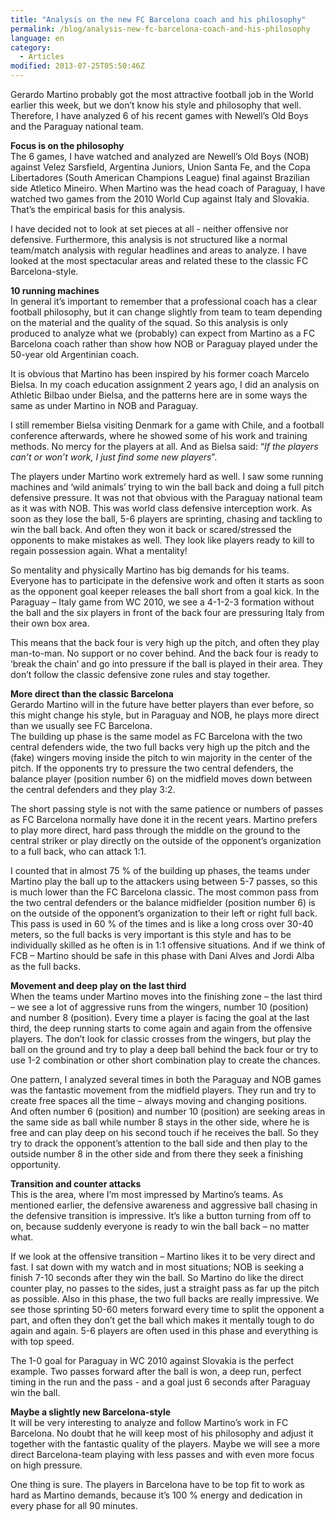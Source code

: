 ```yaml
---
title: "Analysis on the new FC Barcelona coach and his philosophy"
permalink: /blog/analysis-new-fc-barcelona-coach-and-his-philosophy
language: en
category:
  - Articles
modified: 2013-07-25T05:50:46Z
---
```


Gerardo Martino probably got the most attractive football job in the World earlier this week, but we don’t know his style and philosophy that well. Therefore, I have analyzed 6 of his recent games with Newell’s Old Boys and the Paraguay national team.

  
**Focus is on the philosophy**  
The 6 games, I have watched and analyzed are Newell’s Old Boys (NOB) against Velez Sarsfield, Argentina Juniors, Union Santa Fe, and the Copa Libertadores (South American Champions League) final against Brazilian side Atletico Mineiro. When Martino was the head coach of Paraguay, I have watched two games from the 2010 World Cup against Italy and Slovakia. That’s the empirical basis for this analysis.

I have decided not to look at set pieces at all - neither offensive nor defensive. Furthermore, this analysis is not structured like a normal team/match analysis with regular headlines and areas to analyze. I have looked at the most spectacular areas and related these to the classic FC Barcelona-style.

  
**10 running machines**  
In general it’s important to remember that a professional coach has a clear football philosophy, but it can change slightly from team to team depending on the material and the quality of the squad. So this analysis is only produced to analyze what we (probably) can expect from Martino as a FC Barcelona coach rather than show how NOB or Paraguay played under the 50-year old Argentinian coach.

It is obvious that Martino has been inspired by his former coach Marcelo Bielsa. In my coach education assignment 2 years ago, I did an analysis on Athletic Bilbao under Bielsa, and the patterns here are in some ways the same as under Martino in NOB and Paraguay.

I still remember Bielsa visiting Denmark for a game with Chile, and a football conference afterwards, where he showed some of his work and training methods. No mercy for the players at all. And as Bielsa said: “_If the players can’t or won’t work, I just find some new players_”.

The players under Martino work extremely hard as well. I saw some running machines and ‘wild animals’ trying to win the ball back and doing a full pitch defensive pressure. It was not that obvious with the Paraguay national team as it was with NOB. This was world class defensive interception work. As soon as they lose the ball, 5-6 players are sprinting, chasing and tackling to win the ball back. And often they won it back or scared/stressed the opponents to make mistakes as well. They look like players ready to kill to regain possession again. What a mentality!

So mentality and physically Martino has big demands for his teams. Everyone has to participate in the defensive work and often it starts as soon as the opponent goal keeper releases the ball short from a goal kick. In the Paraguay – Italy game from WC 2010, we see a 4-1-2-3 formation without the ball and the six players in front of the back four are pressuring Italy from their own box area.

This means that the back four is very high up the pitch, and often they play man-to-man. No support or no cover behind. And the back four is ready to ‘break the chain’ and go into pressure if the ball is played in their area. They don’t follow the classic defensive zone rules and stay together.

  
**More direct than the classic Barcelona**  
Gerardo Martino will in the future have better players than ever before, so this might change his style, but in Paraguay and NOB, he plays more direct than we usually see FC Barcelona.  
The building up phase is the same model as FC Barcelona with the two central defenders wide, the two full backs very high up the pitch and the (fake) wingers moving inside the pitch to win majority in the center of the pitch. If the opponents try to pressure the two central defenders, the balance player (position number 6) on the midfield moves down between the central defenders and they play 3:2.

The short passing style is not with the same patience or numbers of passes as FC Barcelona normally have done it in the recent years. Martino prefers to play more direct, hard pass through the middle on the ground to the central striker or play directly on the outside of the opponent’s organization to a full back, who can attack 1:1.

I counted that in almost 75 % of the building up phases, the teams under Martino play the ball up to the attackers using between 5-7 passes, so this is much lower than the FC Barcelona classic. The most common pass from the two central defenders or the balance midfielder (position number 6) is on the outside of the opponent’s organization to their left or right full back. This pass is used in 60 % of the times and is like a long cross over 30-40 meters, so the full backs is very important is this style and has to be individually skilled as he often is in 1:1 offensive situations. And if we think of FCB – Martino should be safe in this phase with Dani Alves and Jordi Alba as the full backs.

  
**Movement and deep play on the last third**  
When the teams under Martino moves into the finishing zone – the last third – we see a lot of aggressive runs from the wingers, number 10 (position) and number 8 (position). Every time a player is facing the goal at the last third, the deep running starts to come again and again from the offensive players. The don’t look for classic crosses from the wingers, but play the ball on the ground and try to play a deep ball behind the back four or try to use 1-2 combination or other short combination play to create the chances.

One pattern, I analyzed several times in both the Paraguay and NOB games was the fantastic movement from the midfield players. They run and try to create free spaces all the time – always moving and changing positions. And often number 6 (position) and number 10 (position) are seeking areas in the same side as ball while number 8 stays in the other side, where he is free and can play deep on his second touch if he receives the ball. So they try to drack the opponent’s attention to the ball side and then play to the outside number 8 in the other side and from there they seek a finishing opportunity.

  
**Transition and counter attacks**  
This is the area, where I’m most impressed by Martino’s teams. As mentioned earlier, the defensive awareness and aggressive ball chasing in the defensive transition is impressive. It’s like a button turning from off to on, because suddenly everyone is ready to win the ball back – no matter what.

If we look at the offensive transition – Martino likes it to be very direct and fast. I sat down with my watch and in most situations; NOB is seeking a finish 7-10 seconds after they win the ball. So Martino do like the direct counter play, no passes to the sides, just a straight pass as far up the pitch as possible. Also in this phase, the two full backs are really impressive. We see those sprinting 50-60 meters forward every time to split the opponent a part, and often they don’t get the ball which makes it mentally tough to do again and again. 5-6 players are often used in this phase and everything is with top speed.

The 1-0 goal for Paraguay in WC 2010 against Slovakia is the perfect example. Two passes forward after the ball is won, a deep run, perfect timing in the run and the pass - and a goal just 6 seconds after Paraguay win the ball.

  
**Maybe a slightly new Barcelona-style**  
It will be very interesting to analyze and follow Martino’s work in FC Barcelona. No doubt that he will keep most of his philosophy and adjust it together with the fantastic quality of the players. Maybe we will see a more direct Barcelona-team playing with less passes and with even more focus on high pressure.

One thing is sure. The players in Barcelona have to be top fit to work as hard as Martino demands, because it’s 100 % energy and dedication in every phase for all 90 minutes.
